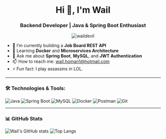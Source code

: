 <h1 align="center">Hi 👋, I'm Wail</h1>
<h3 align="center">Backend Developer | Java & Spring Boot Enthusiast</h3>

<p align="center">
  <img src="https://komarev.com/ghpvc/?username=waildevil&label=Profile%20views&color=0e75b6&style=flat" alt="waildevil" />
</p>

- 🔭 I’m currently building a **Job Board REST API**  
- 🌱 Learning **Docker** and **Microservices Architecture**  
- 💬 Ask me about **Spring Boot**, **MySQL**, and **JWT Authentication**  
- 📫 How to reach me: wail.homan1@hotmail.com  
- ⚡ Fun fact: I play assassins in LOL.

---

### 🛠️ Technologies & Tools:
![Java](https://img.shields.io/badge/Java-ED8B00?style=flat-square&logo=java&logoColor=white)
![Spring Boot](https://img.shields.io/badge/Spring_Boot-6DB33F?style=flat-square&logo=spring-boot&logoColor=white)
![MySQL](https://img.shields.io/badge/MySQL-00758F?style=flat-square&logo=mysql&logoColor=white)
![Docker](https://img.shields.io/badge/Docker-2496ED?style=flat-square&logo=docker&logoColor=white)
![Postman](https://img.shields.io/badge/Postman-FF6C37?style=flat-square&logo=postman&logoColor=white)
![Git](https://img.shields.io/badge/Git-F05032?style=flat-square&logo=git&logoColor=white)

---

### 📊 GitHub Stats

![Wail's GitHub stats](https://github-readme-stats.vercel.app/api?username=waildevil&show_icons=true&theme=tokyonight)
![Top Langs](https://github-readme-stats.vercel.app/api/top-langs/?username=waildevil&layout=compact&theme=tokyonight)

